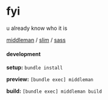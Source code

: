 # fyi

u already know who it is

[middleman](https://middlemanapp.com) / [slim](http://slim-lang.com) / [sass](http://sass-lang.com)

#### development

**setup:** `bundle install`

**preview:** `[bundle exec] middleman`

**build:** `[bundle exec] middleman build`
